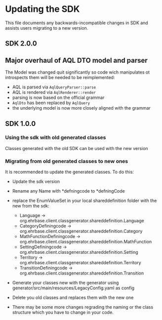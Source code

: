 # Updating the SDK

This file documents any backwards-incompatible changes in SDK and
assists users migrating to a new version.

## SDK 2.0.0

## Major overhaul of AQL DTO model and parser

The Model was changed quit significantly so code wich manipulates ot introspects them will be needed to be
reimplemented:

* AQL is parsed via `AqlQueryParser::parse`
* AQL is rendered via `AqlRenderer::render`
* parsing is now based on the official grammar
* `AqlDto` has been replaced by `AqlQuery`
* the underlying model is now more closely aligned with the grammar

## SDK 1.0.0

### Using the sdk with old generated classes

Classes generated with the old SDK can be used with the new version

### Migrating from old generated classes to new ones

It is recommended to update the generated classes. To do this:

* Update the sdk version
* Rename any Name with *defningcode to *defningCode
* replace the EnumValueSet in your local shareddefinition folder with the new from the sdk:
    * Language -> org.ehrbase.client.classgenerator.shareddefinition.Language
    * CategoryDefiningcode -> org.ehrbase.client.classgenerator.shareddefinition.Category
    * MathFunctionDefiningcode -> org.ehrbase.client.classgenerator.shareddefinition.MathFunction
    * SettingDefiningcode -> org.ehrbase.client.classgenerator.shareddefinition.Setting
    * Territory -> org.ehrbase.client.classgenerator.shareddefinition.Territory
    * TransitionDefiningcode ->  org.ehrbase.client.classgenerator.shareddefinition.Transition

* Generate your classes new with the generator using generator/src/main/resources/LegacyConfig.yaml as config
* Delete you old classes and replaces them with the new one
* There may be some more changes regrading the naming or the class structure which you have to change in your code.
